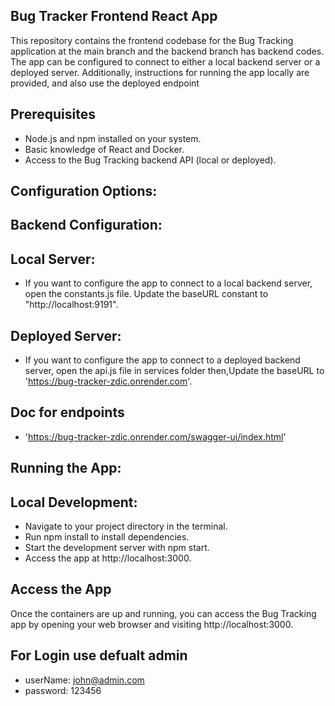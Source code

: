 ## Bug Tracker Frontend React App

This repository contains the frontend codebase for the Bug Tracking application at the main branch and the backend branch has backend codes. The app can be configured to connect to either a local backend server or a deployed server. Additionally, instructions for running the app locally are provided, and also use the deployed endpoint


## Prerequisites

- Node.js and npm installed on your system.
- Basic knowledge of React and Docker.
- Access to the Bug Tracking backend API (local or deployed).

## Configuration Options:
## Backend Configuration:
## Local Server:

- If you want to configure the app to connect to a local backend server, open the constants.js file.
  Update the baseURL constant to "http://localhost:9191".

## Deployed Server:

- If you want to configure the app to connect to a deployed backend server, open the api.js file in services folder then,Update the baseURL to 'https://bug-tracker-zdic.onrender.com'.

## Doc for endpoints
- 'https://bug-tracker-zdic.onrender.com/swagger-ui/index.html'


## Running the App:
## Local Development:

- Navigate to your project directory in the terminal.
- Run npm install to install dependencies.
- Start the development server with npm start.
- Access the app at http://localhost:3000.


## Access the App
Once the containers are up and running, you can access the Bug Tracking app by opening your web browser and visiting http://localhost:3000.

## For Login use defualt admin 

- userName: john@admin.com
- password: 123456
